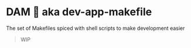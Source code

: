 # DAM 🦫 aka dev-app-makefile
The set of Makefiles spiced with shell scripts to make development easier

> WIP
